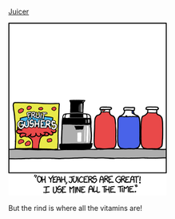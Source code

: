 [Juicer](https://xkcd.com/1265)

![Juicer](./random_comic.png)

But the rind is where all the vitamins are!

